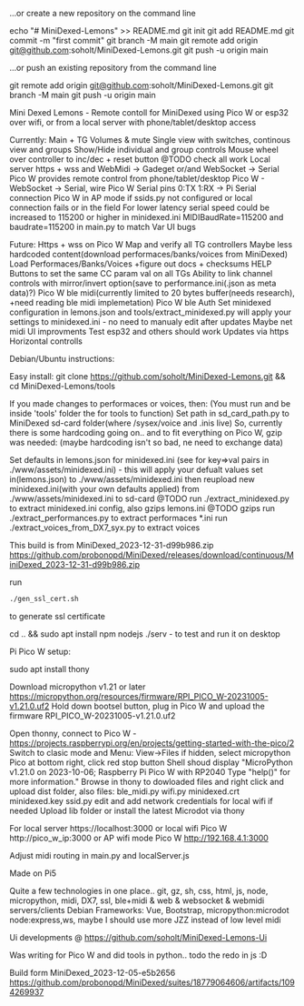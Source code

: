 
…or create a new repository on the command line

echo "# MiniDexed-Lemons" >> README.md
git init
git add README.md
git commit -m "first commit"
git branch -M main
git remote add origin git@github.com:soholt/MiniDexed-Lemons.git
git push -u origin main

…or push an existing repository from the command line

git remote add origin git@github.com:soholt/MiniDexed-Lemons.git
git branch -M main
git push -u origin main



Mini Dexed Lemons - Remote contoll for MiniDexed using Pico W or esp32 over wifi,
or from a local server with phone/tablet/desktop access

Currently:
Main + TG Volumes & mute
Single view with switches, continous view and groups
Show/Hide individual and group controls
Mouse wheel over controller to inc/dec + reset button @TODO check all work
Local server https + wss and WebMidi -> Gadeget or/and WebSocket -> Serial
Pico W provides remote control from phone/tablet/desktop
Pico W - WebSocket -> Serial, wire Pico W Serial pins 0:TX 1:RX -> Pi Serial connection
Pico W in AP mode if ssids.py not configured or local connection fails or in the field
For lower latency serial speed could be increased to 115200 or higher in minidexed.ini MIDIBaudRate=115200 and baudrate=115200 in main.py to match
Var UI bugs

Future:
Https + wss on Pico W
Map and verify all TG controllers
Maybe less hardcoded content(download performaces/banks/voices from MiniDexed)
Load Performaces/Banks/Voices +figure out docs + checksums HELP
Buttons to set the same CC param val on all TGs
Ability to link channel controls with mirror/invert option(save to performance.ini(.json as meta data)?)
Pico W ble midi(currently limited to 20 bytes buffer(needs research), +need reading ble midi implemetation)
Pico W ble Auth
Set minidexed configuration in lemons.json and tools/extract_minidexed.py will apply your settings to minidexed.ini - no need to manualy edit after updates
Maybe net midi
UI improvments
Test esp32 and others should work
Updates via https
Horizontal controlls


Debian/Ubuntu instructions:

Easy install:
git clone https://github.com/soholt/MiniDexed-Lemons.git && cd MiniDexed-Lemons/tools



If you made changes to performaces or voices, then:
(You must run and be inside 'tools' folder the for tools to function)
Set path in sd_card_path.py to MiniDexed sd-card folder(where /sysex/voice and .inis live)
So, currently there is some hardcoding going on.. and to fit everything on Pico W, gzip was needed:
(maybe hardcoding isn't so bad, ne need to exchange data)

Set defaults in lemons.json for minidexed.ini (see for key=>val pairs in ./www/assets/minidexed.ini) - this will apply your defualt values set in(lemons.json) to ./www/assets/minidexed.ini
then reupload new minidexed.ini(with your own defaults applied) from ./www/assets/minidexed.ini to sd-card @TODO
run ./extract_minidexed.py to extract minidexed.ini config, also gzips lemons.ini @TODO gzips
run ./extract_performances.py to extract performaces *.ini
run ./extract_voices_from_DX7_syx.py to extract voices




This build is from MiniDexed_2023-12-31-d99b986.zip https://github.com/probonopd/MiniDexed/releases/download/continuous/MiniDexed_2023-12-31-d99b986.zip

run 
```sh
./gen_ssl_cert.sh
```
 to generate ssl certificate

cd .. && sudo apt install npm nodejs
./serv - to test and run it on desktop

Pi Pico W setup:

sudo apt install thony

Download micropython v1.21 or later https://micropython.org/resources/firmware/RPI_PICO_W-20231005-v1.21.0.uf2
Hold down bootsel button, plug in Pico W and upload the firmware RPI_PICO_W-20231005-v1.21.0.uf2

Open thonny, connect to Pico W - https://projects.raspberrypi.org/en/projects/getting-started-with-the-pico/2
Switch to clasic mode and Menu: View->Files if hidden, select micropython Pico at bottom right, click red stop button
Shell shoud display "MicroPython v1.21.0 on 2023-10-06; Raspberry Pi Pico W with RP2040 Type "help()" for more information."
Browse in thony to dowloaded files and right click and upload dist folder, also files:
ble_midi.py
wifi.py
minidexed.crt
minidexed.key
ssid.py edit and add network credentials for local wifi if needed
Upload lib folder or install the latest Microdot via thony

For local server https://localhost:3000
or local wifi Pico W http://pico_w_ip:3000
or AP wifi mode Pico W http://192.168.4.1:3000

Adjust midi routing in main.py and localServer.js

Made on Pi5

Quite a few technologies in one place..
git, gz, sh, css, html, js, node, micropython, midi, DX7, ssl, ble+midi & web & websocket & webmidi servers/clients Debian
Frameworks: Vue, Bootstrap, micropython:microdot node:express,ws, maybe I should use more JZZ instead of low level midi

Ui developments @ https://github.com/soholt/MiniDexed-Lemons-Ui

Was writing for Pico W and did tools in python.. todo the redo in js :D





Build form MiniDexed_2023-12-05-e5b2656 https://github.com/probonopd/MiniDexed/suites/18779064606/artifacts/1094269937